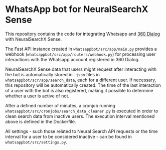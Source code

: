 # WhatsApp bot for NeuralSearchX Sense

This repository contains the code for integrating Whatsapp and [360 Dialog](https://www.360dialog.com/) with NeuralSearchX Sense.

The Fast API instance created in `whatsappbot/src/app/main.py` provides a webhook (`whatsappbot/src/app/routers/webhook.py`) for processing user interactions with the Whatsapp account registered in 360 Dialog.

NeuralSearchX Sense data that users might request after interacting with the bot is automatically stored in `.json` files in `whatsappbot/scr/app/search_data`, each for a different user. If necessary, this repository will be automatically created. The time of the last interaction of a user with the bot is also registered, making it possible to determine whether a user is active of not.

After a defined number of minutes, a cronjob running `whatsappbot/src/cronjobs/search_data_cleaner.py` is executed in order to clean search data from inactive users. The execution interval mentioned above is defined in the Dockerfile.

All settings - such those related to Neural Search API requests or the time interval for a user to be considered inactive - can be found in `whatsappbot/src/settings.py`.
